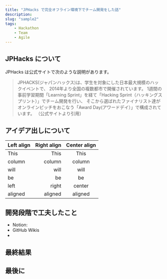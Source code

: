 ```yaml
---
title: "JPHacks で完全オフライン環境下でチーム開発をした話"
description: 
slug: "sample2"
tags: 
    - Hackathon
    - Team
    - Agile
---
```


## JPHacks について

 JPHacks は公式サイトで次のような説明があります。  
>JPHACKS(ジャパンハックス)は、学生を対象にした日本最大規模のハックイベントで、
>2014年より全国の複数都市で開催されています。 
>1週間の事前学習期間「Learning Sprint」を経て「Hacking Sprint（ハッキングスプリント）」でチーム開発を行い、
>そこから選ばれたファイナリスト達がオンラインピッチをおこなう「Award Day(アワードデイ）」で構成されています。 
>（公式サイトより引用）


## アイデア出しについて

| Left align | Right align | Center align |
|:-----------|------------:|:------------:|
| This       | This        | This         |
| column     | column      | column       |
| will       | will        | will         |
| be         | be          | be           |
| left       | right       | center       |
| aligned    | aligned     | aligned      |  


## 開発段階で工夫したこと
- Notion:
- GitHub Wikis 
- 
## 最終結果
## 最後に
 